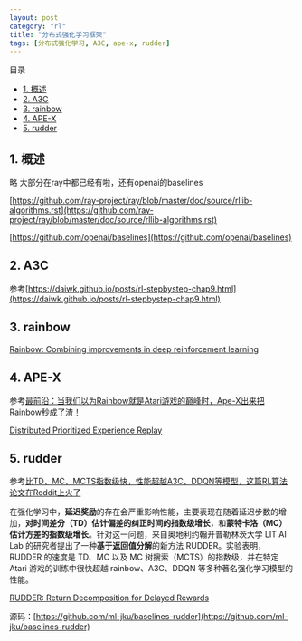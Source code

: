 ```yaml
---
layout: post
category: "rl"
title: "分布式强化学习框架"
tags: [分布式强化学习, A3C, ape-x, rudder]
---
```


目录

<!-- TOC -->

- [1. 概述](#1-%E6%A6%82%E8%BF%B0)
- [2. A3C](#2-a3c)
- [3. rainbow](#3-rainbow)
- [4. APE-X](#4-ape-x)
- [5. rudder](#5-rudder)

<!-- /TOC -->


## 1. 概述

略
大部分在ray中都已经有啦，还有openai的baselines

[https://github.com/ray-project/ray/blob/master/doc/source/rllib-algorithms.rst](https://github.com/ray-project/ray/blob/master/doc/source/rllib-algorithms.rst)

[https://github.com/openai/baselines](https://github.com/openai/baselines)

## 2. A3C

参考[https://daiwk.github.io/posts/rl-stepbystep-chap9.html](https://daiwk.github.io/posts/rl-stepbystep-chap9.html)

## 3. rainbow

[Rainbow: Combining improvements in deep reinforcement learning](https://arxiv.org/abs/1710.02298)

## 4. APE-X

参考[最前沿：当我们以为Rainbow就是Atari游戏的巅峰时，Ape-X出来把Rainbow秒成了渣！](https://zhuanlan.zhihu.com/p/36375292)

[Distributed Prioritized Experience Replay](https://openreview.net/pdf?id=H1Dy---0Z)

## 5. rudder

参考[比TD、MC、MCTS指数级快，性能超越A3C、DDQN等模型，这篇RL算法论文在Reddit上火了](https://www.jiqizhixin.com/articles/2018-06-22-3)

在强化学习中，**延迟奖励**的存在会严重影响性能，主要表现在随着延迟步数的增加，**对时间差分（TD）估计偏差的纠正时间的指数级增长**，和**蒙特卡洛（MC）估计方差的指数级增长**。针对这一问题，来自奥地利约翰开普勒林茨大学 LIT AI Lab 的研究者提出了一种**基于返回值分解**的新方法 RUDDER。实验表明，RUDDER 的速度是 TD、MC 以及 MC 树搜索（MCTS）的指数级，并在特定 Atari 游戏的训练中很快超越 rainbow、A3C、DDQN 等多种著名强化学习模型的性能。

[RUDDER: Return Decomposition for Delayed Rewards](https://arxiv.org/abs/1806.07857)

源码：[https://github.com/ml-jku/baselines-rudder](https://github.com/ml-jku/baselines-rudder)
